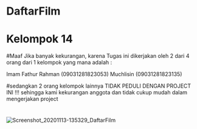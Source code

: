 # DaftarFilm
# Kelompok 14

#Maaf Jika banyak kekurangan, karena Tugas ini dikerjakan oleh 2 dari 4 orang dari 1 kelompok
yang mana adalah :

Imam Fathur Rahman (09031281823053)
Muchlisin (09031281823135)

#sedangkan 2 orang kelompok lainnya TIDAK PEDULI DENGAN PROJECT INI !!!
sehingga kami kekurangan anggota dan tidak cukup mudah dalam mengerjakan project 

#
![Screenshot_20201113-135329_DaftarFilm](https://user-images.githubusercontent.com/73174732/99038880-de605f00-25b8-11eb-9d9a-2a916d760187.jpg)
